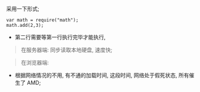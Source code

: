 采用一下形式;
```
var math = require("math");
math.add(2,3);
```

* 第二行需要等第一行执行完毕才能执行,
> 在服务器端:
同步读取本地硬盘, 速度快;

> 在浏览器端:

* 根据网络情况的不用, 有不通的加载时间, 这段时间, 网络处于假死状态, 所有催生了 AMD;